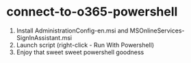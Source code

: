 # connect-to-o365-powershell

1. Install AdministrationConfig-en.msi and MSOnlineServices-SignInAssistant.msi
2. Launch script (right-click - Run With Powershell)
3. Enjoy that sweet sweet powershell goodness
